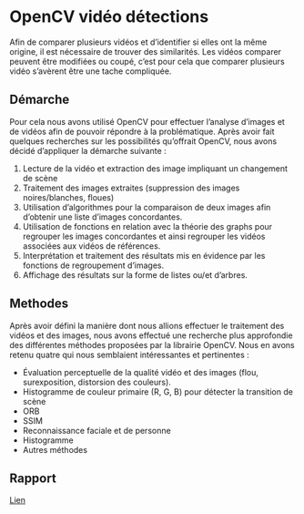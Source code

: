 # OpenCV vidéo détections

Afin de comparer plusieurs vidéos et d’identifier si elles ont la même origine, il est nécessaire de trouver des similarités. Les vidéos comparer peuvent être modifiées ou coupé, c’est pour cela que comparer plusieurs vidéo s’avèrent être une tache compliquée. 

## Démarche 

Pour cela nous avons utilisé OpenCV pour effectuer l’analyse d’images et de vidéos afin de pouvoir répondre à la problématique. Après avoir fait quelques recherches sur les possibilités qu’offrait OpenCV, nous avons décidé d’appliquer la démarche suivante :

1. Lecture de la vidéo et extraction des image impliquant un changement de scène     
2. Traitement des images extraites (suppression des images noires/blanches, floues)   
3. Utilisation d’algorithmes pour la comparaison de deux images afin d’obtenir une liste d’images concordantes.   
4. Utilisation de fonctions en relation avec la théorie des graphs pour regrouper les images concordantes et ainsi regrouper les vidéos associées aux vidéos de références.   
5. Interprétation et traitement des résultats mis en évidence par les fonctions de regroupement d’images.   
6. Affichage des résultats sur la forme de listes ou/et d’arbres.   


## Methodes
Après avoir défini la manière dont nous allions effectuer le traitement des vidéos et des images, nous avons effectué une recherche plus approfondie des différentes méthodes proposées par la librairie OpenCV. Nous en avons retenu quatre qui nous semblaient intéressantes et pertinentes : 

- Évaluation perceptuelle de la qualité vidéo et des images (flou, surexposition, distorsion des couleurs).
- Histogramme de couleur primaire (R, G, B) pour détecter la transition de scène
- ORB
- SSIM
- Reconnaissance faciale et de personne
- Histogramme
- Autres méthodes

## Rapport

[Lien](/doc/cpw_projet_zeller_guignard.pdf)


